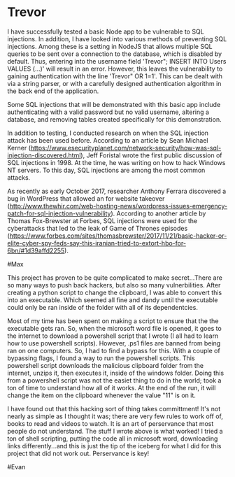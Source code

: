 # Trevor

I have successfully tested a basic Node app to be vulnerable to SQL injections.  In addition, I have looked into various methods of preventing SQL injections.  Among these is a setting in NodeJS that allows multiple SQL queries to be sent over a connection to the database, which is disabled by default.  Thus, entering into the username field 'Trevor"; INSERT INTO Users VALUES (...)' will result in an error.  However, this leaves the vulnerability to gaining authentication with the line 'Trevor" OR 1=1'.  This can be dealt with via a string parser, or with a carefully designed authentication algorithm in the back end of the application.

Some SQL injections that will be demonstrated with this basic app include authenticating with a valid password but no valid username, altering a database, and removing tables created specifically for this demonstration.  

In addition to testing, I conducted research on when the SQL injection attack has been used before.  According to an article by Sean Michael Kerner (https://www.esecurityplanet.com/network-security/how-was-sql-injection-discovered.html), Jeff Foristal wrote the first public discussion of SQL injections in 1998.  At the time, he was writing on how to hack Windows NT servers.  To this day, SQL injections are among the most common attacks.  

As recently as early October 2017, researcher Anthony Ferrara discovered a bug in WordPress that allowed an for website takeover (http://www.thewhir.com/web-hosting-news/wordpress-issues-emergency-patch-for-sql-injection-vulnerability).  According to another article by Thomas Fox-Brewster at Forbes, SQL injections were used for the cyberattacks that led to the leak of Game of Thrones episodes (https://www.forbes.com/sites/thomasbrewster/2017/11/21/basic-hacker-or-elite-cyber-spy-feds-say-this-iranian-tried-to-extort-hbo-for-6bn/#1d39affd2255).

#Max

This project has proven to be quite complicated to make secret...There are so many ways to push back hackers, but also so many vulnerbilities. After creating a python script to change the clipboard, I was able to convert this into an executable. Which seemed all fine and dandy until the executable could only be ran inside of the folder with all of its dependentcies. 

Most of my time has been spent on making a script to ensure that the the executable gets ran. So, when the microsoft word file is opened, it goes to the internet to download a powershell script that I wrote (I all had to learn how to use powershell scripts). However, .ps1 files are banned from being ran on one computers. So, I had to find a bypass for this. With a couple of bypassing flags, I found a way to run the powershell scripts. This powershell script downloads the malicious clipboard folder from the internet, unzips it, then executes it, inside of the windows folder. Doing this from a powershell script was not the easiet thing to do in the world; took a ton of time to understand how all of it works. At the end of the run, it will change the item on the clipboard whenever the value "11" is on it.

I have found out that this hacking sort of thing takes committment! It's not nearly as simple as I thought it was; there are very few rules to work off of, books to read and videos to watch. It is an art of perservance that most people do not understand. The stuff I wrote above is what worked! I tried a ton of shell scripting, putting the code all in microsoft word, downloading links differently...and this is just the tip of the iceberg for what I did for this project that did not work out. Perservance is key!

#Evan

